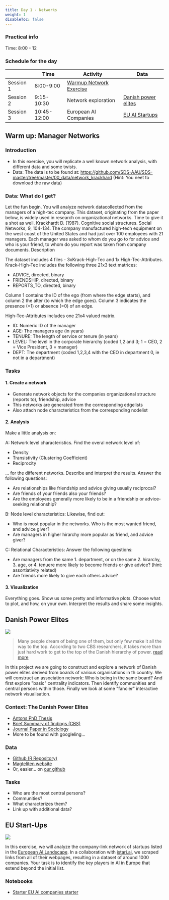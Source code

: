 ```yaml
---
title: Day 1 - Networks
weight: 1
disableToc: false
---
```


### Practical info

Time: 8:00 - 12


### Schedule for the day

|           | Time        | Activity                                                                                                                             | Data                                                                                                                            |
|-----------|-------------|--------------------------------------------------------------------------------------------------------------------------------------|---------------------------------------------------------------------------------------------------------------------------------|
| Session 1 | 8:00-9:00   | [Warmup Network Exercise](https://colab.research.google.com/github/SDS-AAU/SDS-master/blob/master/M2/notebooks/Solution_M2_A1.ipynb) |                                                                                                                                 |
| Session 2 | 9:15-10:30  | Network exploration                                                                                                                  | [Danish power elites](https://github.com/SDS-AAU/SDS-master/raw/master/00_data/networks/elite_den17.csv)                        |
| Session 3 | 10:45-12:00 | European AI Companies                                                                                                                | [EU AI Startups](https://colab.research.google.com/github/aaubs/ds-master/blob/main/notebooks/M2_mapping_european_ai_starter.ipynb) |

## Warm up: Manager Networks

### Introduction

* In this exercise, you will replicate a well known network analysis, with different data and some twists. 
* Data: The data is to be found at: https://github.com/SDS-AAU/SDS-master/tree/master/00_data/network_krackhard  (Hint: You neet to download the raw data)

### Data: What do I get?

Let the fun begin. You will analyze network datacollected from the managers of a high-tec company. This dataset, originating from the paper below, is widely used in research on organizational networks. Time to give it a shot as well.
Krackhardt D. (1987). Cognitive social structures. Social Networks, 9, 104-134. The company manufactured high-tech equipment on the west coast of the United States and had just over 100 employees with 21 managers. Each manager was asked to whom do you go to for advice and who is your friend, to whom do you report was taken from company documents.
Description

The dataset includes 4 files - 3xKrack-High-Tec and 1x High-Tec-Attributes. Krack-High-Tec includes the following three 21x3 text matrices:

* ADVICE, directed, binary
* FRIENDSHIP, directed, binary
* REPORTS_TO, directed, binary

Column 1 contains the ID of the ego (from where the edge starts), and column 2 the alter (to which the edge goes). Column 3 indicates the presence (=1) or absence (=0) of an edge.

High-Tec-Attributes includes one 21x4 valued matrix.

* ID: Numeric ID of the manager
* AGE: The managers age (in years)
* TENURE: The length of service or tenure (in years)
* LEVEL: The level in the corporate hierarchy (coded 1,2 and 3; 1 = CEO, 2 = Vice President, 3 = manager)
* DEPT: The department (coded 1,2,3,4 with the CEO in department 0, ie not in a department)


### Tasks

#### 1. Create a network

* Generate network objects for the companies organizational structure (reports to), friendship, advice
* This networks are generated from the corresponding edgelists
* Also attach node characteristics from the corresponding nodelist

#### 2. Analysis

Make a little analysis on:

A: Network level characteristics. Find the overal network level of:

* Density
* Transistivity (Clustering Coefficient)
* Reciprocity

... for the different networks. Describe and interpret the results. Answer the following questions:

* Are relationships like friendship and advice giving usually reciprocal?
* Are friends of your friends also your friends?
* Are the employees generally more likely to be in a friendship or advice-seeking relationship?

B: Node level characteristics: Likewise, find out:

* Who is most popular in the networks. Who is the most wanted friend, and advice giver?
* Are managers in higher hirarchy more popular as friend, and advice giver?

C: Relational Characteristics: Answer the following questions:

* Are managers from the same 1. department, or on the same 2. hirarchy, 3. age, or 4. tenuere more likely to become friends or give advice? (hint: assortiativity related)
* Are friends more likely to give each others advice?


#### 3. Visualization

Everything goes. Show us some pretty and informative plots. Choose what to plot, and how, on your own. Interpret the results and share some insights.

<!---
### Solution

*  [:::: HERE ::::](https://colab.research.google.com/github/SDS-AAU/SDS-master/blob/master/M2/notebooks/Solution_M2_A1.ipynb)
--->


## Danish Power Elites

![](https://source.unsplash.com/GWe0dlVD9e0)

> Many people dream of being one of them, but only few make it all the way to the top. According to two CBS researchers, it takes more than just hard work to get to the top of the Danish hierarchy of power. [read more](https://www.cbs.dk/en/alumni/news/a-look-the-danish-power-elite)

In this project we are going to construct and explore a network of Danish power elites derived from boards of various organisations in th country.
We will construct an association network: Who is being in the same board? And first explore "basic" centrality indicators. Then identify communities and central persons within those. Finally we look at some "fancier" interactive network visualisation.


### Context: The Danish Power Elites

* [Antons PhD Thesis](https://magtelite.dk/wp-content/uploads/2015/09/Anton-Grau-Larsen-PhD-Elites-in-Denmark.pdf)
* [Brief Summary of findings (CBS)](https://www.cbs.dk/en/alumni/news/a-look-the-danish-power-elite)
* [Journal Paper in Sociology](https://journals.sagepub.com/doi/abs/10.1177/0038038512454349)
* More to be found with googleling...

### Data

* [Github (R Repository)](https://github.com/antongrau/eliter)
* [Magteliten website](https://magtelite.dk/data/)
* Or, easier... on [our github](https://github.com/SDS-AAU/SDS-master/raw/master/00_data/networks/elite_den17.csv)

### Tasks

* Who are the most central persons?
* Communities?
* What characterizes them?
* Link up with additional data?


<!---
## Solution
* [Python Magteliten Analysis](https://colab.research.google.com/github/aaubs/ds-master/blob/main/notebooks/M2_power_elites.ipynb)
--->

## EU Start-Ups

![](https://source.unsplash.com/VBLHICVh-lI)

In this exercise, we will analyze the company-link network of startups listed in the [European AI Landscape](https://www.ai-startups-europe.eu). In a collaboration with [istari.ai](https://istari.ai), we scraped links from all of their webpages, resulting in a dataset of around 1000 companies.
Your task is to identify the key players in AI in Europe that extend beyond the initial list.



### Notebooks

* [Starter EU AI companies starter](https://colab.research.google.com/github/aaubs/ds-master/blob/main/notebooks/M2_mapping_european_ai_starter.ipynb
)
<!---
* [Starter EU AI companies](https://colab.research.google.com/github/SDS-AAU/DSBA-2022/blob/master/notebooks/M2_mapping_european_ai.ipynb)


--->

